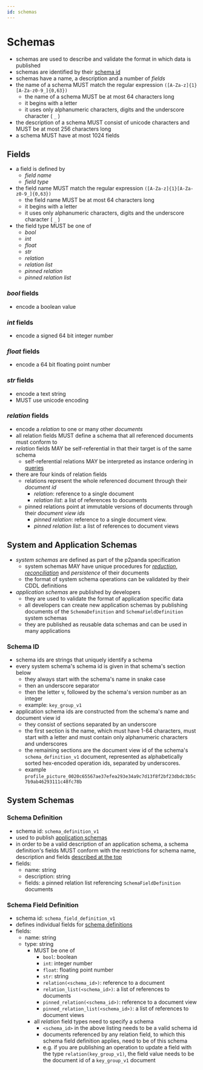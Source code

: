 ```yaml
---
id: schemas
---
```


# Schemas

- schemas are used to describe and validate the format in which data is published
- schemas are identified by their [schema id](#schema-id)
- schemas have a name, a description and a number of _fields_
- the name of a schema MUST match the regular expression `([A-Za-z]{1}[A-Za-z0-9_]{0,63})`
  - the name of a schema MUST be at most 64 characters long
  - it begins with a letter
  - it uses only alphanumeric characters, digits and the underscore character ( `_` )
- the description of a schema MUST consist of unicode characters and MUST be at most 256 characters long
- a schema MUST have at most 1024 fields

## Fields

- a field is defined by
  - _field name_
  - _field type_
- the field name MUST match the regular expression `([A-Za-z]{1}[A-Za-z0-9_]{0,63})`
  - the field name MUST be at most 64 characters long
  - it begins with a letter
  - it uses only alphanumeric characters, digits and the underscore character ( `_` )
- the field type MUST be one of
  - _bool_
  - _int_
  - _float_
  - _str_
  - _relation_
  - _relation list_
  - _pinned relation_
  - _pinned relation list_

### _bool_ fields

- encode a boolean value

### _int_ fields

- encode a signed 64 bit integer number

### _float_ fields

- encode a 64 bit floating point number

### _str_ fields

- encode a text string
- MUST use unicode encoding

### _relation_ fields

- encode a _relation_ to one or many other _documents_
- all relation fields MUST define a schema that all referenced documents must conform to
- _relation_ fields MAY be self-referential in that their target is of the same schema
  - self-referential relations MAY be interpreted as instance ordering in [queries](/docs/organising-data/queries)
- there are four kinds of relation fields
  - relations represent the whole referenced document through their _document id_
    - _relation_: reference to a single document
    - _relation list_: a list of references to documents
  - pinned relations point at immutable versions of documents through their _document view ids_
    - _pinned relation_: reference to a single document view.
    - _pinned relation list_: a list of references to document views

## System and Application Schemas

- _system schemas_ are defined as part of the p2panda specification
  - system schemas MAY have unique procedures for [_reduction_](/docs/organising-data/reduction), [_reconciliation_](/docs/collaboration/reconciliation) and _persistence_ of their documents
  - the format of system schema operations can be validated by their CDDL definitions
- _application schemas_ are published by developers
  - they are used to validate the format of application specific data
  - all developers can create new application schemas by publishing documents of the `SchemaDefinition` and `SchemaFieldDefinition` system schemas
  - they are published as reusable data schemas and can be used in many applications

### Schema ID

- schema ids are strings that uniquely identify a schema
- every system schema's schema id is given in that schema's section below
  - they always start with the schema's name in snake case
  - then an underscore separator
  - then the letter v, followed by the schema's version number as an integer
  - example: `key_group_v1`
- application schema ids are constructed from the schema's name and document view id
  - they consist of sections separated by an underscore
  - the first section is the name, which must have 1-64 characters, must start with a letter and must contain only alphanumeric characters and underscores
  - the remaining sections are the document view id of the schema's `schema_definition_v1` document, represented as alphabetically sorted hex-encoded operation ids, separated by underscores.
  - example `profile_picture_0020c65567ae37efea293e34a9c7d13f8f2bf23dbdc3b5c7b9ab46293111c48fc78b`

## System Schemas

### Schema Definition

- schema id: `schema_definition_v1`
- used to publish [application schemas](#system-and-application-schemas)
- in order to be a valid description of an application schema, a schema definition's fields MUST conform with the restrictions for schema name, description and fields [described at the top](#)
- fields:
  - name: string
  - description: string
  - fields: a pinned relation list referencing `SchemaFieldDefinition` documents

### Schema Field Definition

- schema id: `schema_field_definition_v1`
- defines individual fields for [schema definitions](#schema-definition)
- fields:
  - name: string
  - type: string
    - MUST be one of
      - `bool`: boolean
      - `int`: integer number
      - `float`: floating point number
      - `str`: string
      - `relation(<schema_id>)`: reference to a document
      - `relation_list(<schema_id>)`: a list of references to documents
      - `pinned_relation(<schema_id>)`: reference to a document view
      - `pinned_relation_list(<schema_id>)`: a list of references to document views
    - all _relation_ field types need to specify a schema
      - `<schema_id>` in the above listing needs to be a valid schema id
      - documents referenced by any relation field, to which this schema field definition applies, need to be of this schema
      - e.g. if you are publishing an operation to update a field with the type `relation(key_group_v1)`, the field value
      needs to be the document id of a `key_group_v1` document

